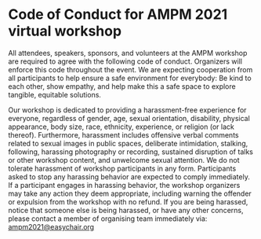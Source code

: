 # Code of Conduct for AMPM 2021 virtual workshop

All attendees, speakers, sponsors, and volunteers at the AMPM workshop are required to agree with the following code of conduct. Organizers will enforce this code throughout the event. We are expecting cooperation from all participants to help ensure a safe environment for everybody: Be kind to each other, show empathy, and help make this a safe space to explore tangible, equitable solutions.

Our workshop is dedicated to providing a harassment-free experience for everyone, regardless of gender, age, sexual orientation, disability, physical appearance, body size, race, ethnicity, experience, or religion (or lack thereof). Furthermore, harassment includes offensive verbal comments related to sexual images in public spaces, deliberate intimidation, stalking, following, harassing photography or recording, sustained disruption of talks or other workshop content, and unwelcome sexual attention. We do not tolerate harassment of workshop participants in any form. Participants asked to stop any harassing behavior are expected to comply immediately. If a participant engages in harassing behavior, the workshop organizers may take any action they deem appropriate, including warning the offender or expulsion from the workshop with no refund. If you are being harassed, notice that someone else is being harassed, or have any other concerns, please contact a member of organising team immediately via: ampm2021@easychair.org

